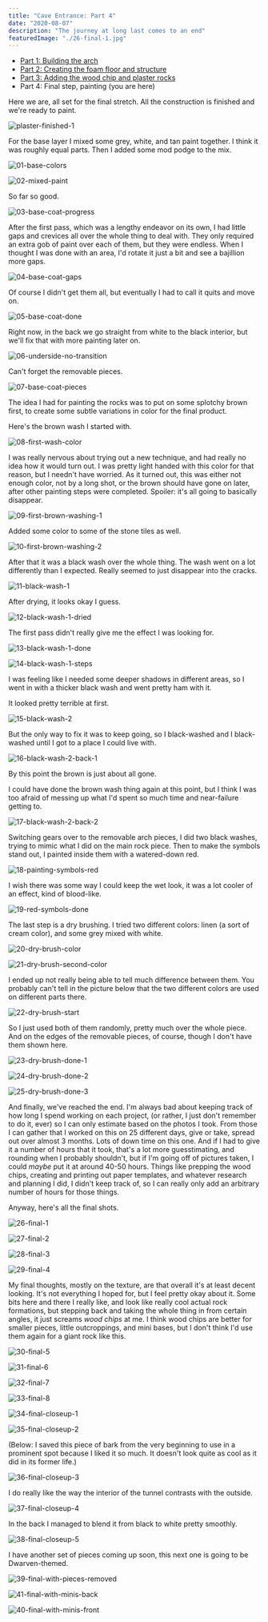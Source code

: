 ```yaml
---
title: "Cave Entrance: Part 4"
date: "2020-08-07"
description: "The journey at long last comes to an end"
featuredImage: "./26-final-1.jpg"
---
```


- [Part 1: Building the arch](../cavern-entrance-part-1)
- [Part 2: Creating the foam floor and structure](../cavern-entrance-part-2)
- [Part 3: Adding the wood chip and plaster rocks](../cavern-entrance-part-3)
- Part 4: Final step, painting (you are here)

Here we are, all set for the final stretch. All the construction is finished and we're ready to paint.

![plaster-finished-1](plaster-finished-1.jpg)

For the base layer I mixed some grey, white, and tan paint together. I think it was roughly equal parts. Then I added some mod podge to the mix.

![01-base-colors](01-base-colors.jpg)

![02-mixed-paint](02-mixed-paint.jpg)

So far so good.

![03-base-coat-progress](03-base-coat-progress.jpg)

After the first pass, which was a lengthy endeavor on its own, I had little gaps and crevices all over the whole thing to deal with. They only required an extra gob of paint over each of them, but they were endless. When I thought I was done with an area, I'd rotate it just a bit and see a bajillion more gaps.

![04-base-coat-gaps](04-base-coat-gaps.jpg)

Of course I didn't get them all, but eventually I had to call it quits and move on.

![05-base-coat-done](05-base-coat-done.jpg)

Right now, in the back we go straight from white to the black interior, but we'll fix that with more painting later on.

![06-underside-no-transition](06-underside-no-transition.jpg)

Can't forget the removable pieces.

![07-base-coat-pieces](07-base-coat-pieces.jpg)

The idea I had for painting the rocks was to put on some splotchy brown first, to create some subtle variations in color for the final product.

Here's the brown wash I started with.

![08-first-wash-color](08-first-wash-color.jpg)

I was really nervous about trying out a new technique, and had really no idea how it would turn out. I was pretty light handed with this color for that reason, but I needn't have worried. As it turned out, this was either not enough color, not by a long shot, or the brown should have gone on later, after other painting steps were completed. Spoiler: it's all going to basically disappear.

![09-first-brown-washing-1](09-first-brown-washing-1.jpg)

Added some color to some of the stone tiles as well.

![10-first-brown-washing-2](10-first-brown-washing-2.jpg)

After that it was a black wash over the whole thing. The wash went on a lot differently than I expected. Really seemed to just disappear into the cracks.

![11-black-wash-1](11-black-wash-1.jpg)

After drying, it looks okay I guess.

![12-black-wash-1-dried](12-black-wash-1-dried.jpg)

The first pass didn't really give me the effect I was looking for.

![13-black-wash-1-done](13-black-wash-1-done.jpg)

![14-black-wash-1-steps](14-black-wash-1-steps.jpg)

I was feeling like I needed some deeper shadows in different areas, so I went in with a thicker black wash and went pretty ham with it.

It looked pretty terrible at first.

![15-black-wash-2](15-black-wash-2.jpg)

But the only way to fix it was to keep going, so I black-washed and I black-washed until I got to a place I could live with.

![16-black-wash-2-back-1](16-black-wash-2-back-1.jpg)

By this point the brown is just about all gone.

I could have done the brown wash thing again at this point, but I think I was too afraid of messing up what I'd spent so much time and near-failure getting to.

![17-black-wash-2-back-2](17-black-wash-2-back-2.jpg)

Switching gears over to the removable arch pieces, I did two black washes, trying to mimic what I did on the main rock piece. Then to make the symbols stand out, I painted inside them with a watered-down red.

![18-painting-symbols-red](18-painting-symbols-red.jpg)

I wish there was some way I could keep the wet look, it was a lot cooler of an effect, kind of blood-like.

![19-red-symbols-done](19-red-symbols-done.jpg)

The last step is a dry brushing. I tried two different colors: linen (a sort of cream color), and some grey mixed with white.

![20-dry-brush-color](20-dry-brush-color.jpg)

![21-dry-brush-second-color](21-dry-brush-second-color.jpg)

I ended up not really being able to tell much difference between them. You probably can't tell in the picture below that the two different colors are used on different parts there.

![22-dry-brush-start](22-dry-brush-start.jpg)

So I just used both of them randomly, pretty much over the whole piece. And on the edges of the removable pieces, of course, though I don't have them shown here.

![23-dry-brush-done-1](23-dry-brush-done-1.jpg)

![24-dry-brush-done-2](24-dry-brush-done-2.jpg)

![25-dry-brush-done-3](25-dry-brush-done-3.jpg)

And finally, we've reached the end. I'm always bad about keeping track of how long I spend working on each project, (or rather, I just don't remember to do it, ever) so I can only estimate based on the photos I took. From those I can gather that I worked on this on 25 different days, give or take, spread out over almost 3 months. Lots of down time on this one. And if I had to give it a number of hours that it took, that's a lot more guesstimating, and rounding when I probably shouldn't, but if I'm going off of pictures taken, I could _maybe_ put it at around 40-50 hours. Things like prepping the wood chips, creating and printing out paper templates, and whatever research and planning I did, I didn't keep track of, so I can really only add an arbitrary number of hours for those things.

Anyway, here's all the final shots.

![26-final-1](26-final-1.jpg)

![27-final-2](27-final-2.jpg)

![28-final-3](28-final-3.jpg)

![29-final-4](29-final-4.jpg)

My final thoughts, mostly on the texture, are that overall it's at least decent looking. It's not everything I hoped for, but I feel pretty okay about it. Some bits here and there I really like, and look like really cool actual rock formations, but stepping back and taking the whole thing in from certain angles, it just screams _wood chips_ at me. I think wood chips are better for smaller pieces, little outcroppings, and mini bases, but I don't think I'd use them again for a giant rock like this.

![30-final-5](30-final-5.jpg)

![31-final-6](31-final-6.jpg)

![32-final-7](32-final-7.jpg)

![33-final-8](33-final-8.jpg)

![34-final-closeup-1](34-final-closeup-1.jpg)

![35-final-closeup-2](35-final-closeup-2.jpg)

(Below: I saved this piece of bark from the very beginning to use in a prominent spot because I liked it so much. It doesn't look quite as cool as it did in its former life.)

![36-final-closeup-3](36-final-closeup-3.jpg)

I do really like the way the interior of the tunnel contrasts with the outside.

![37-final-closeup-4](37-final-closeup-4.jpg)

In the back I managed to blend it from black to white pretty smoothly.

![38-final-closeup-5](38-final-closeup-5.jpg)

I have another set of pieces coming up soon, this next one is going to be Dwarven-themed.

![39-final-with-pieces-removed](39-final-with-pieces-removed.jpg)

![41-final-with-minis-back](41-final-with-minis-back.jpg)

![40-final-with-minis-front](40-final-with-minis-front.jpg)
